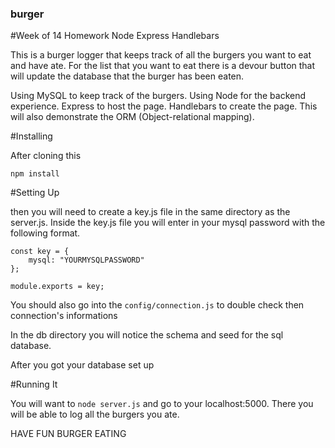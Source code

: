 ### burger

#Week of 14 Homework Node Express Handlebars

This is a burger logger that keeps track of all the burgers you want to eat and have ate. For the list that you want to eat there is a devour button that will update the database that the burger has been eaten.

Using MySQL to keep track of the burgers. Using Node for the backend experience. Express to host the page. Handlebars to create the page. This will also demonstrate the ORM (Object-relational mapping).

#Installing

After cloning this

```
npm install
```

#Setting Up

then you will need to create a key.js file in the same directory as the server.js. Inside the key.js file you will enter in your mysql password with the following format.

```
const key = {
	mysql: "YOURMYSQLPASSWORD"
};

module.exports = key;
```

You should also go into the ```config/connection.js``` to double check then connection's informations

In the db directory you will notice the schema and seed for the sql database.

After you got your database set up

#Running It

You will want to ```node server.js``` and go to your localhost:5000. There you will be able to log all the burgers you ate.

HAVE FUN BURGER EATING

